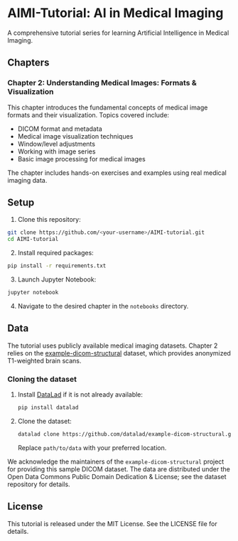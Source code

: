 # AIMI-Tutorial: AI in Medical Imaging

A comprehensive tutorial series for learning Artificial Intelligence in Medical Imaging.

## Chapters

### Chapter 2: Understanding Medical Images: Formats & Visualization

This chapter introduces the fundamental concepts of medical image formats and their visualization. Topics covered include:
- DICOM format and metadata
- Medical image visualization techniques
- Window/level adjustments
- Working with image series
- Basic image processing for medical images

The chapter includes hands-on exercises and examples using real medical imaging data.

## Setup

1. Clone this repository:
```bash
git clone https://github.com/<your-username>/AIMI-tutorial.git
cd AIMI-tutorial
```

2. Install required packages:
```bash
pip install -r requirements.txt
```

3. Launch Jupyter Notebook:
```bash
jupyter notebook
```

4. Navigate to the desired chapter in the `notebooks` directory.

## Data

The tutorial uses publicly available medical imaging datasets. Chapter 2 relies on the [example-dicom-structural](https://github.com/datalad/example-dicom-structural) dataset, which provides anonymized T1-weighted brain scans.

### Cloning the dataset

1. Install [DataLad](https://www.datalad.org/) if it is not already available:
   ```bash
   pip install datalad
   ```
2. Clone the dataset:
   ```bash
   datalad clone https://github.com/datalad/example-dicom-structural.git path/to/data/example-dicom-structural
   ```
   Replace `path/to/data` with your preferred location.

We acknowledge the maintainers of the `example-dicom-structural` project for providing this sample DICOM dataset. The data are distributed under the Open Data Commons Public Domain Dedication & License; see the dataset repository for details.

## License

This tutorial is released under the MIT License. See the LICENSE file for details.